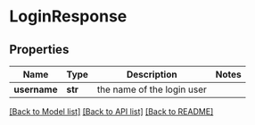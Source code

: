 # LoginResponse

## Properties
Name | Type | Description | Notes
------------ | ------------- | ------------- | -------------
**username** | **str** | the name of the login user |

[[Back to Model list]](index.md#documentation-for-models) [[Back to API list]](index.md#documentation-for-api-endpoints) [[Back to README]](index.md)


